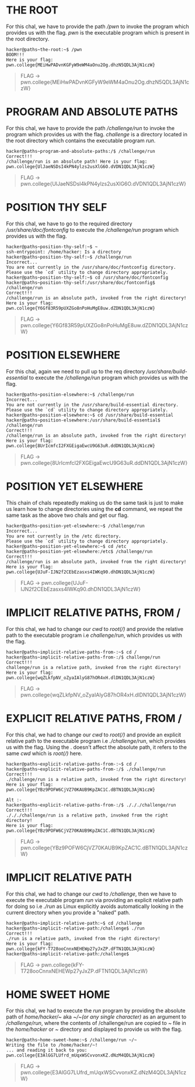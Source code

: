 # THE ROOT  
For this chal, we have to provide the path _/pwn_ to invoke the program which provides us with the flag. _pwn_ is the executable program which is present in the root directory.
```
hacker@paths~the-root:~$ /pwn
BOOM!!!
Here is your flag:
pwn.college{MEiHwPADvnKGFyW9eWM4aOnu2Og.dhzN5QDL3AjN1czW}

```
> FLAG -> pwn.college{MEiHwPADvnKGFyW9eWM4aOnu2Og.dhzN5QDL3AjN1czW}

# PROGRAM AND ABSOLUTE PATHS  
For this chal, we have to provide the path _/challenge/run_ to invoke the program which provides us with the flag. _challenge_ is a directory located in the root directory which contains the executable program _run_.
```
hacker@paths~program-and-absolute-paths:/$ /challenge/run
Correct!!!
/challenge/run is an absolute path! Here is your flag:
pwn.college{UlJaeNSDsI4kPN4ylzs2usXlG6O.dVDN1QDL3AjN1czW}

```
>FLAG -> pwn.college{UlJaeNSDsI4kPN4ylzs2usXlG6O.dVDN1QDL3AjN1czW}

# POSITION THY SELF  
For this chal, we have to go to the required directory _/usr/share/doc/fontconfig_ to execute the _/challenge/run_ program which provides us with the flag.
```
hacker@paths~position-thy-self:~$ ~
ssh-entrypoint: /home/hacker: Is a directory
hacker@paths~position-thy-self:~$ /challenge/run
Incorrect...
You are not currently in the /usr/share/doc/fontconfig directory.
Please use the `cd` utility to change directory appropriately.
hacker@paths~position-thy-self:~$ cd /usr/share/doc/fontconfig
hacker@paths~position-thy-self:/usr/share/doc/fontconfig$ /challenge/run
Correct!!!
/challenge/run is an absolute path, invoked from the right directory!
Here is your flag:
pwn.college{Y6Gf83R59pUXZGo8nPoHuMgE8uw.dZDN1QDL3AjN1czW}
```
> FLAG -> pwn.college{Y6Gf83R59pUXZGo8nPoHuMgE8uw.dZDN1QDL3AjN1czW}

# POSITION ELSEWHERE  
For this chal, again we need to pull up to the req directory _/usr/share/build-essential_  to execute the _/challenge/run_ program which provides us with the flag.
```
hacker@paths~position-elsewhere:~$ /challenge/run
Incorrect...
You are not currently in the /usr/share/build-essential directory.
Please use the `cd` utility to change directory appropriately.
hacker@paths~position-elsewhere:~$ cd /usr/share/build-essential
hacker@paths~position-elsewhere:/usr/share/build-essential$ /challenge/run
Correct!!!
/challenge/run is an absolute path, invoked from the right directory!
Here is your flag:
pwn.college{8UrIcmfcI2FXGEigaEwcU9G63uR.ddDN1QDL3AjN1czW}
```
> FLAG -> pwn.college{8UrIcmfcI2FXGEigaEwcU9G63uR.ddDN1QDL3AjN1czW}

# POSITION YET ELSEWHERE 
This chain of chals repeatedly making us do the same task is just to make us learn how to change directories using the **cd** command, we repeat the same task as the above two chals and get our flag.
```
hacker@paths~position-yet-elsewhere:~$ /challenge/run
Incorrect...
You are not currently in the /etc directory.
Please use the `cd` utility to change directory appropriately.
hacker@paths~position-yet-elsewhere:~$ cd /etc
hacker@paths~position-yet-elsewhere:/etc$ /challenge/run
Correct!!!
/challenge/run is an absolute path, invoked from the right directory!
Here is your flag:
pwn.college{UJuF-IJN2f2CEbEzasxs4IWKq90.dhDN1QDL3AjN1czW}
```
> FLAG -> pwn.college{UJuF-IJN2f2CEbEzasxs4IWKq90.dhDN1QDL3AjN1czW}

# IMPLICIT RELATIVE PATHS, FROM /  
For this chal, we had to change our _cwd_ to _root(/)_ and provide the relative path to the executable program i.e _challenge/run_, which provides us with the flag.
```
hacker@paths~implicit-relative-paths-from-:~$ cd /
hacker@paths~implicit-relative-paths-from-:/$ challenge/run
Correct!!!
challenge/run is a relative path, invoked from the right directory!
Here is your flag:
pwn.college{wqZLkfpNV_oZyaIAlyG87hOR4xH.dlDN1QDL3AjN1czW}
```
> FLAG -> pwn.college{wqZLkfpNV_oZyaIAlyG87hOR4xH.dlDN1QDL3AjN1czW}

# EXPLICIT RELATIVE PATHS, FROM /  
For this chal, we had to change our _cwd_ to _root(/)_ and provide an explicit relative path to the executable program i.e _./challenge/run_, which provides us with the flag. Using the . doesn't affect the absolute path, it refers to the same _cwd_ which is _root(/)_ here.
```
hacker@paths~explicit-relative-paths-from-:~$ cd /
hacker@paths~explicit-relative-paths-from-:/$ ./challenge/run
Correct!!!
./challenge/run is a relative path, invoked from the right directory!
Here is your flag:
pwn.college{YBz9POFW6CjVZ70KAUB9KpZAC1C.dBTN1QDL3AjN1czW}

Alt :-
hacker@paths~explicit-relative-paths-from-:/$ ./././challenge/run
Correct!!!
./././challenge/run is a relative path, invoked from the right directory!
Here is your flag:
pwn.college{YBz9POFW6CjVZ70KAUB9KpZAC1C.dBTN1QDL3AjN1czW}
```
> FLAG -> pwn.college{YBz9POFW6CjVZ70KAUB9KpZAC1C.dBTN1QDL3AjN1czW}

# IMPLICIT RELATIVE PATH  
For this chal, we had to change our _cwd_ to _/challenge_, then we have to execute the executable program _run_ via providing an explicit relative path for doing so i.e _./run_ as Linux explicitly avoids automatically looking in the current directory when you provide a "naked" path.
```
hacker@paths~implicit-relative-path:~$ cd /challenge
hacker@paths~implicit-relative-path:/challenge$ ./run
Correct!!!
./run is a relative path, invoked from the right directory!
Here is your flag:
pwn.college{kFY-T728ooCnnxNEHEWp27yJxZP.dFTN1QDL3AjN1czW}
hacker@paths~implicit-relative-path:/challenge$
```
> FLAG -> pwn.college{kFY-T728ooCnnxNEHEWp27yJxZP.dFTN1QDL3AjN1czW}

# HOME SWEET HOME
For this chal, we had to execute the _run_ program by providing the absolute path of _home/hacker/~_ aka _~/~(or any single character)_ as an argument to _/challenge/run_, where the contents of /challenge/run are copied to _~_ file in the _home/hacker_ or _~_ directory and displayed to provide us with the flag.
```
hacker@paths~home-sweet-home:~$ /challenge/run ~/~
Writing the file to /home/hacker/~!
... and reading it back to you:
pwn.college{E3AlGG7LUfrd_mUqxWSCvvonxKZ.dNzM4QDL3AjN1czW}
```
> FLAG -> pwn.college{E3AlGG7LUfrd_mUqxWSCvvonxKZ.dNzM4QDL3AjN1czW}
